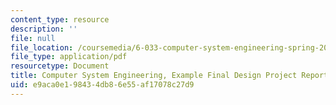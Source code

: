 ```yaml
---
content_type: resource
description: ''
file: null
file_location: /coursemedia/6-033-computer-system-engineering-spring-2018/e9aca0e198434db86e55af17078c27d9_MIT6_033S18massrttc_dpr.pdf
file_type: application/pdf
resourcetype: Document
title: Computer System Engineering, Example Final Design Project Report MASSTTC
uid: e9aca0e1-9843-4db8-6e55-af17078c27d9
---
```

